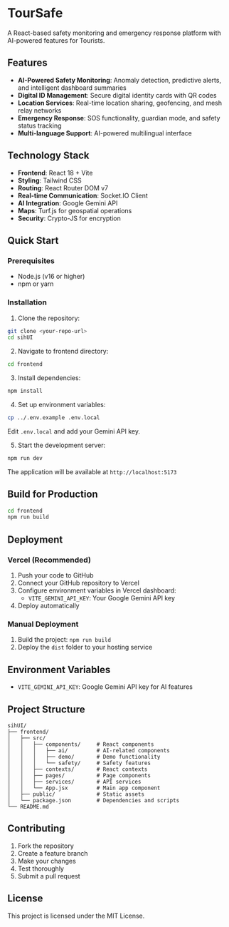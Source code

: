 # TourSafe

A React-based safety monitoring and emergency response platform with AI-powered features for Tourists.

## Features

- **AI-Powered Safety Monitoring**: Anomaly detection, predictive alerts, and intelligent dashboard summaries
- **Digital ID Management**: Secure digital identity cards with QR codes
- **Location Services**: Real-time location sharing, geofencing, and mesh relay networks
- **Emergency Response**: SOS functionality, guardian mode, and safety status tracking
- **Multi-language Support**: AI-powered multilingual interface

## Technology Stack

- **Frontend**: React 18 + Vite
- **Styling**: Tailwind CSS
- **Routing**: React Router DOM v7
- **Real-time Communication**: Socket.IO Client
- **AI Integration**: Google Gemini API
- **Maps**: Turf.js for geospatial operations
- **Security**: Crypto-JS for encryption

## Quick Start

### Prerequisites
- Node.js (v16 or higher)
- npm or yarn

### Installation

1. Clone the repository:
```bash
git clone <your-repo-url>
cd sihUI
```

2. Navigate to frontend directory:
```bash
cd frontend
```

3. Install dependencies:
```bash
npm install
```

4. Set up environment variables:
```bash
cp ../.env.example .env.local
```
Edit `.env.local` and add your Gemini API key.

5. Start the development server:
```bash
npm run dev
```

The application will be available at `http://localhost:5173`

## Build for Production

```bash
cd frontend
npm run build
```

## Deployment

### Vercel (Recommended)

1. Push your code to GitHub
2. Connect your GitHub repository to Vercel
3. Configure environment variables in Vercel dashboard:
   - `VITE_GEMINI_API_KEY`: Your Google Gemini API key
4. Deploy automatically

### Manual Deployment

1. Build the project: `npm run build`
2. Deploy the `dist` folder to your hosting service

## Environment Variables

- `VITE_GEMINI_API_KEY`: Google Gemini API key for AI features

## Project Structure

```
sihUI/
├── frontend/
│   ├── src/
│   │   ├── components/     # React components
│   │   │   ├── ai/         # AI-related components
│   │   │   ├── demo/       # Demo functionality
│   │   │   └── safety/     # Safety features
│   │   ├── contexts/       # React contexts
│   │   ├── pages/          # Page components
│   │   ├── services/       # API services
│   │   └── App.jsx         # Main app component
│   ├── public/             # Static assets
│   └── package.json        # Dependencies and scripts
└── README.md
```

## Contributing

1. Fork the repository
2. Create a feature branch
3. Make your changes
4. Test thoroughly
5. Submit a pull request

## License

This project is licensed under the MIT License.

